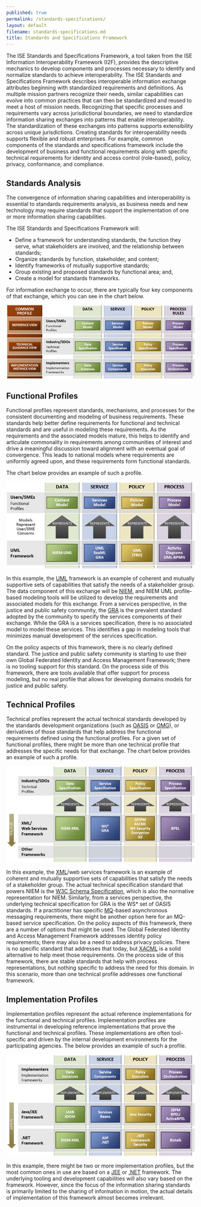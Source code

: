 ```yaml
---
published: true
permalink: /standards-specifications/
layout: default
filename: standards-specifications.md
title: Standards and Specifications Framework
---
```


The ISE Standards and Specifications Framework, a tool taken from the ISE Information Interoperability Framework (I2F), provides the descriptive mechanics to develop components and processes necessary to identify and normalize standards to achieve interoperability. The ISE Standards and Specifications Framework describes interoperable information exchange attributes beginning with standardized requirements and definitions. As multiple mission partners recognize their needs, similar capabilities can evolve into common practices that can then be standardized and reused to meet a host of mission needs. Recognizing that specific processes and requirements vary across jurisdictional boundaries, we need to standardize information sharing exchanges into patterns that enable interoperability. The standardization of these exchanges into patterns supports extensibility across unique jurisdictions. Creating standards for interoperability needs supports flexible and robust enterprises. For example, common components of the standards and specifications framework include the development of business and functional requirements along with specific technical requirements for identity and access control (role-based), policy, privacy, conformance, and compliance.  

## Standards Analysis

The convergence of information sharing capabilities and interoperability is essential to standards requirements analysis, as business needs and new technology may require standards that support the implementation of one or more information sharing capabilities.

The ISE Standards and Specifications Framework will:

* Define a framework for understanding standards, the function they serve, what stakeholders are involved, and the relationship between standards;
* Organize standards by function, stakeholder, and content;
* Identify frameworks of mutually supportive standards;
* Group existing and proposed standards by functional area; and,
* Create a model for standards frameworks.

For information exchange to occur, there are typically four key components of that exchange, which you can see in the chart below.

![](/images/standards1.png)

## Functional Profiles

Functional profiles represent standards, mechanisms, and processes for the consistent documenting and modeling of business requirements. These standards help better define requirements for functional and technical standards and are useful in modeling these requirements. As the requirements and the associated models mature, this helps to identify and articulate commonality in requirements among communities of interest and drive a meaningful discussion toward alignment with an eventual goal of convergence. This leads to national models where requirements are uniformly agreed upon, and these requirements form functional standards.

The chart below provides an example of such a profile.

![](/images/standards2.png)

In this example, the [UML](http://en.wikipedia.org/wiki/Unified_Modeling_Language) framework is an example of coherent and mutually supportive sets of capabilities that satisfy the needs of a stakeholder group. The data component of this exchange will be [NIEM](http://niem.gov), and NIEM UML profile-based modeling tools will be utilized to develop the requirements and associated models for this exchange. From a services perspective, in the justice and public safety community, the [GRA](https://it.ojp.gov/gra) is the prevalent standard adopted by the community to specify the services components of their exchange. While the GRA is a services specification, there is no associated model to model these services. This identifies a gap in modeling tools that minimizes manual development of the services specification.

On the policy aspects of this framework, there is no clearly defined standard. The justice and public safety community is starting to use their own Global Federated Identity and Access Management Framework; there is no tooling support for this standard. On the process side of this framework, there are tools available that offer support for process modeling, but no real profile that allows for developing domains models for justice and public safety.

## Technical Profiles

Technical profiles represent the actual technical standards developed by the standards development organizations (such as [OASIS](https://www.oasis-open.org/) or [OMG](http://www.omg.org/)), or derivatives of those standards that help address the functional requirements defined using the functional profiles. For a given set of functional profiles, there might be more than one technical profile that addresses the specific needs for that exchange. The chart below provides an example of such a profile.

![](/images/standards3.png)

In this example, the [XML](http://en.wikipedia.org/wiki/XML)/web services framework is an example of coherent and mutually supportive sets of capabilities that satisfy the needs of a stakeholder group. The actual technical specification standard that powers NIEM is the [W3C Schema Specification](http://www.w3.org/XML/Schema), which is also the normative representation for NIEM. Similarly, from a services perspective, the underlying technical specification for GRA is the WS* set of OASIS standards. If a practitioner has specific [MQ](http://en.wikipedia.org/wiki/Message_queue)-based asynchronous messaging requirements, there might be another option here for an MQ-based service specification. On the policy aspects of this framework, there are a number of options that might be used. The Global Federated Identity and Access Management Framework addresses identity policy requirements; there may also be a need to address privacy policies. There is no specific standard that addresses that today, but [XACML](http://en.wikipedia.org/wiki/XACML) is a solid alternative to help meet those requirements. On the process side of this framework, there are stable standards that help with process representations, but nothing specific to address the need for this domain. In this scenario, more than one technical profile addresses one functional framework.

## Implementation Profiles

Implementation profiles represent the actual reference implementations for the functional and technical profiles. Implementation profiles are instrumental in developing reference implementations that prove the functional and technical profiles. These implementations are often tool-specific and driven by the internal development environments for the participating agencies. The below provides an example of such a profile.

![](/images/standards4.png)

In this example, there might be two or more implementation profiles, but the most common ones in use are based on a [JEE](http://en.wikipedia.org/wiki/Java_Platform,_Enterprise_Edition) or [.NET](http://en.wikipedia.org/wiki/.NET_Framework) framework. The underlying tooling and development capabilities will also vary based on the framework. However, since the focus of the information sharing standards is primarily limited to the sharing of information in motion, the actual details of implementation of this framework almost becomes irrelevant.
